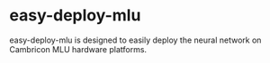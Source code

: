 # easy-deploy-mlu
easy-deploy-mlu is designed to easily deploy the neural network on Cambricon MLU hardware platforms.
